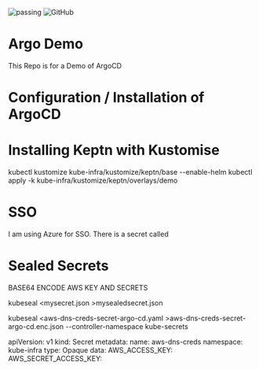 ![passing](https://github.com/bradmccoydev/argo-demo/actions/workflows/ci.yml/badge.svg) ![GitHub](https://img.shields.io/github/license/bradmccoydev/argo-demo)
# Argo Demo
This Repo is for a Demo of ArgoCD

# Configuration / Installation of ArgoCD

# Installing Keptn with Kustomise
kubectl kustomize kube-infra/kustomize/keptn/base --enable-helm
kubectl apply -k kube-infra/kustomize/keptn/overlays/demo

# SSO
I am using Azure for SSO.  There is a secret called 

# Sealed Secrets
BASE64 ENCODE AWS KEY AND SECRETS

kubeseal <mysecret.json >mysealedsecret.json

kubeseal <aws-dns-creds-secret-argo-cd.yaml >aws-dns-creds-secret-argo-cd.enc.json --controller-namespace kube-secrets

apiVersion: v1
kind: Secret
metadata: name: aws-dns-creds
namespace: kube-infra
type: Opaque
data:
  AWS_ACCESS_KEY: 
  AWS_SECRET_ACCESS_KEY: 

